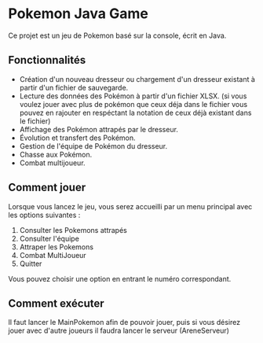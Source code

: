 # Pokemon Java Game

Ce projet est un jeu de Pokemon basé sur la console, écrit en Java. 

## Fonctionnalités

- Création d'un nouveau dresseur ou chargement d'un dresseur existant à partir d'un fichier de sauvegarde.
- Lecture des données des Pokémon à partir d'un fichier XLSX. (si vous voulez jouer avec plus de pokémon que ceux déja
dans le fichier vous pouvez en rajouter en respéctant la notation de ceux déjà existant dans le fichier)
- Affichage des Pokémon attrapés par le dresseur.
- Évolution et transfert des Pokémon.
- Gestion de l'équipe de Pokémon du dresseur.
- Chasse aux Pokémon.
- Combat multijoueur.

## Comment jouer

Lorsque vous lancez le jeu, vous serez accueilli par un menu principal avec les options suivantes :

1. Consulter les Pokemons attrapés
2. Consulter l'équipe
3. Attraper les Pokemons
4. Combat MultiJoueur
5. Quitter

Vous pouvez choisir une option en entrant le numéro correspondant.

## Comment exécuter
Il faut lancer le MainPokemon afin de pouvoir jouer, puis si vous désirez jouer avec d'autre joueurs il faudra lancer le serveur (AreneServeur)


